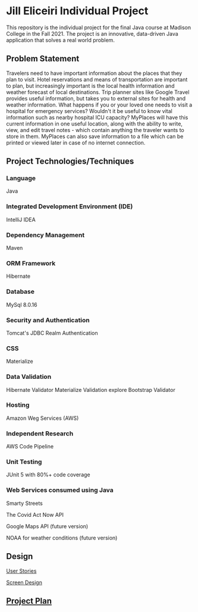 # Jill Eliceiri Individual Project

This repository is the individual project for the final Java course at Madison College in the Fall 2021. The project is an innovative, data-driven Java application that solves a real world problem.
## Problem Statement
Travelers need to have important information about the places that they plan to visit. Hotel reservations and means of transportation are important
to plan, but increasingly important is the local health information and weather forecast of local destinations.
Trip planner sites like Google Travel provides useful information, but takes you to external sites for health and weather information. 
What happens if you or your loved one needs to visit a hospital for emergency services? Wouldn't it be useful to know vital information such as nearby hospital ICU capacity?
MyPlaces will have this current information in one useful location, along with the ability to write, view, and edit travel notes - which contain anything the traveler wants to store in them. 
MyPlaces can also save information to a file which can be printed or viewed later in case of no internet connection.  

## Project Technologies/Techniques

### Language
Java

### Integrated Development Environment (IDE)
IntelliJ IDEA 

### Dependency Management
Maven

### ORM Framework
Hibernate

### Database
MySql 8.0.16

### Security and Authentication
Tomcat's JDBC Realm Authentication

### CSS
Materialize

### Data Validation
Hibernate Validator
Materialize Validation
explore Bootstrap Validator

### Hosting
Amazon Weg Services (AWS)

### Independent Research
AWS Code Pipeline

### Unit Testing
JUnit 5 with 80%+ code coverage

### Web Services consumed using Java
Smarty Streets

The Covid Act Now API

Google Maps API (future version)

NOAA for weather conditions (future version)

## Design
[User Stories](https://github.com/jeliceiri/MyPlacesTracker/blob/main/DesignDocuments/UserStories.md)

[Screen Design](https://github.com/jeliceiri/MyPlacesTracker/blob/main/DesignDocuments/Screens.md)

## [Project Plan](https://github.com/jeliceiri/MyPlacesTracker/blob/main/ProjectPlan.md)
